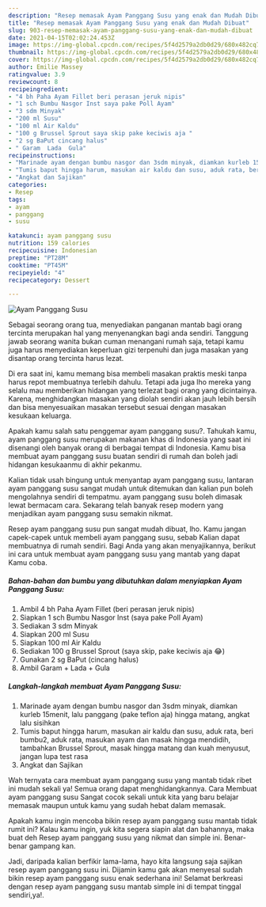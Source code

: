 ```yaml
---
description: "Resep memasak Ayam Panggang Susu yang enak dan Mudah Dibuat"
title: "Resep memasak Ayam Panggang Susu yang enak dan Mudah Dibuat"
slug: 903-resep-memasak-ayam-panggang-susu-yang-enak-dan-mudah-dibuat
date: 2021-04-15T02:02:24.453Z
image: https://img-global.cpcdn.com/recipes/5f4d2579a2db0d29/680x482cq70/ayam-panggang-susu-foto-resep-utama.jpg
thumbnail: https://img-global.cpcdn.com/recipes/5f4d2579a2db0d29/680x482cq70/ayam-panggang-susu-foto-resep-utama.jpg
cover: https://img-global.cpcdn.com/recipes/5f4d2579a2db0d29/680x482cq70/ayam-panggang-susu-foto-resep-utama.jpg
author: Emilie Massey
ratingvalue: 3.9
reviewcount: 8
recipeingredient:
- "4 bh Paha Ayam Fillet beri perasan jeruk nipis"
- "1 sch Bumbu Nasgor Inst saya pake Poll Ayam"
- "3 sdm Minyak"
- "200 ml Susu"
- "100 ml Air Kaldu"
- "100 g Brussel Sprout saya skip pake keciwis aja "
- "2 sg BaPut cincang halus"
- " Garam  Lada  Gula"
recipeinstructions:
- "Marinade ayam dengan bumbu nasgor dan 3sdm minyak, diamkan kurleb 15menit, lalu panggang (pake teflon aja) hingga matang, angkat lalu sisihkan"
- "Tumis baput hingga harum, masukan air kaldu dan susu, aduk rata, beri bumbu2, aduk rata, masukan ayam dan masak hingga mendidih, tambahkan Brussel Sprout, masak hingga matang dan kuah menyusut, jangan lupa test rasa"
- "Angkat dan Sajikan"
categories:
- Resep
tags:
- ayam
- panggang
- susu

katakunci: ayam panggang susu 
nutrition: 159 calories
recipecuisine: Indonesian
preptime: "PT28M"
cooktime: "PT45M"
recipeyield: "4"
recipecategory: Dessert

---
```



![Ayam Panggang Susu](https://img-global.cpcdn.com/recipes/5f4d2579a2db0d29/680x482cq70/ayam-panggang-susu-foto-resep-utama.jpg)

Sebagai seorang orang tua, menyediakan panganan mantab bagi orang tercinta merupakan hal yang menyenangkan bagi anda sendiri. Tanggung jawab seorang  wanita bukan cuman menangani rumah saja, tetapi kamu juga harus menyediakan keperluan gizi terpenuhi dan juga masakan yang disantap orang tercinta harus lezat.

Di era  saat ini, kamu memang bisa membeli masakan praktis meski tanpa harus repot membuatnya terlebih dahulu. Tetapi ada juga lho mereka yang selalu mau memberikan hidangan yang terlezat bagi orang yang dicintainya. Karena, menghidangkan masakan yang diolah sendiri akan jauh lebih bersih dan bisa menyesuaikan masakan tersebut sesuai dengan masakan kesukaan keluarga. 



Apakah kamu salah satu penggemar ayam panggang susu?. Tahukah kamu, ayam panggang susu merupakan makanan khas di Indonesia yang saat ini disenangi oleh banyak orang di berbagai tempat di Indonesia. Kamu bisa membuat ayam panggang susu buatan sendiri di rumah dan boleh jadi hidangan kesukaanmu di akhir pekanmu.

Kalian tidak usah bingung untuk menyantap ayam panggang susu, lantaran ayam panggang susu sangat mudah untuk ditemukan dan kalian pun boleh mengolahnya sendiri di tempatmu. ayam panggang susu boleh dimasak lewat bermacam cara. Sekarang telah banyak resep modern yang menjadikan ayam panggang susu semakin nikmat.

Resep ayam panggang susu pun sangat mudah dibuat, lho. Kamu jangan capek-capek untuk membeli ayam panggang susu, sebab Kalian dapat membuatnya di rumah sendiri. Bagi Anda yang akan menyajikannya, berikut ini cara untuk membuat ayam panggang susu yang mantab yang dapat Kamu coba.

<!--inarticleads1-->

##### Bahan-bahan dan bumbu yang dibutuhkan dalam menyiapkan Ayam Panggang Susu:

1. Ambil 4 bh Paha Ayam Fillet (beri perasan jeruk nipis)
1. Siapkan 1 sch Bumbu Nasgor Inst (saya pake Poll Ayam)
1. Sediakan 3 sdm Minyak
1. Siapkan 200 ml Susu
1. Siapkan 100 ml Air Kaldu
1. Sediakan 100 g Brussel Sprout (saya skip, pake keciwis aja 😂)
1. Gunakan 2 sg BaPut (cincang halus)
1. Ambil  Garam + Lada + Gula




<!--inarticleads2-->

##### Langkah-langkah membuat Ayam Panggang Susu:

1. Marinade ayam dengan bumbu nasgor dan 3sdm minyak, diamkan kurleb 15menit, lalu panggang (pake teflon aja) hingga matang, angkat lalu sisihkan
1. Tumis baput hingga harum, masukan air kaldu dan susu, aduk rata, beri bumbu2, aduk rata, masukan ayam dan masak hingga mendidih, tambahkan Brussel Sprout, masak hingga matang dan kuah menyusut, jangan lupa test rasa
1. Angkat dan Sajikan




Wah ternyata cara membuat ayam panggang susu yang mantab tidak ribet ini mudah sekali ya! Semua orang dapat menghidangkannya. Cara Membuat ayam panggang susu Sangat cocok sekali untuk kita yang baru belajar memasak maupun untuk kamu yang sudah hebat dalam memasak.

Apakah kamu ingin mencoba bikin resep ayam panggang susu mantab tidak rumit ini? Kalau kamu ingin, yuk kita segera siapin alat dan bahannya, maka buat deh Resep ayam panggang susu yang nikmat dan simple ini. Benar-benar gampang kan. 

Jadi, daripada kalian berfikir lama-lama, hayo kita langsung saja sajikan resep ayam panggang susu ini. Dijamin kamu gak akan menyesal sudah bikin resep ayam panggang susu enak sederhana ini! Selamat berkreasi dengan resep ayam panggang susu mantab simple ini di tempat tinggal sendiri,ya!.

